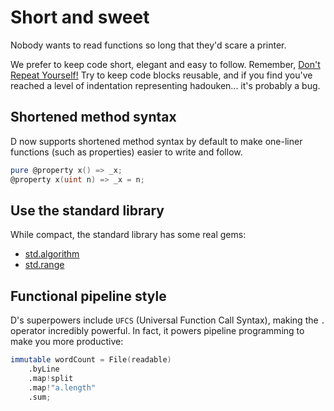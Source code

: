 # Short and sweet

Nobody wants to read functions so long that they'd scare a printer.

We prefer to keep code short, elegant and easy to follow. Remember, [Don't Repeat Yourself!](https://en.wikipedia.org/wiki/Don%27t_repeat_yourself)
Try to keep code blocks reusable, and if you find you've reached a level of indentation representing hadouken... it's probably a bug.

## Shortened method syntax

D now supports shortened method syntax by default to make one-liner functions (such as properties) easier to write and follow.

```d
pure @property x() => _x;
@property x(uint n) => _x = n;
```

## Use the standard library

While compact, the standard library has some real gems:

 - [std.algorithm](https://dlang.org/phobos/std_algorithm.html)
 - [std.range](https://dlang.org/phobos/std_range.html)

## Functional pipeline style

D's superpowers include `UFCS` (Universal Function Call Syntax), making the `.` operator incredibly powerful. In fact, it powers pipeline programming to make you more productive:

```d
immutable wordCount = File(readable)
    .byLine
    .map!split
    .map!"a.length"
    .sum;
```
